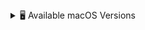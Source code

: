 <!-- BEGIN MACOS VERSIONS -->
<details>
<summary>🖥️ Available macOS Versions</summary>

* macOS Sequoia 15.1.1 (24B2091) - 11.85GB
* macOS Sequoia 15.1.1 (24B91) - 13.55GB
* macOS Sequoia 15.1 (24B2083) - 11.85GB
* macOS Sequoia 15.1 (24B83) - 13.55GB
* macOS Sequoia 15.0.1 (24A348) - 13.48GB
* macOS Sequoia 15.0 (24A335) - 13.48GB
* macOS Sonoma 14.7.1 (23H222) - 12.72GB
* macOS Sonoma 14.7 (23H124) - 12.72GB
* macOS Sonoma 14.6.1 (23G93) - 12.72GB
* macOS Sonoma 14.4.1 (23E224) - 12.68GB
* macOS Ventura 13.7.1 (22H221) - 11.37GB
* macOS Ventura 13.7 (22H123) - 11.37GB
* macOS Ventura 13.6.9 (22G830) - 11.36GB
* macOS Ventura 13.6.6 (22G630) - 11.36GB
* macOS Monterey 12.7.4 (21H1123) - 11.55GB

</details>
<!-- END MACOS VERSIONS -->
